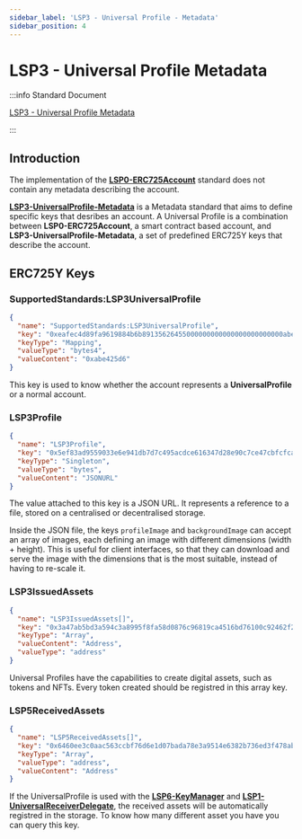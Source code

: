 ```yaml
---
sidebar_label: 'LSP3 - Universal Profile - Metadata'
sidebar_position: 4
---
```


# LSP3 - Universal Profile Metadata

:::info Standard Document

[LSP3 - Universal Profile Metadata](https://github.com/lukso-network/LIPs/blob/main/LSPs/LSP-3-UniversalProfile-Metadata.md)

:::

## Introduction

The implementation of the **[LSP0-ERC725Account](./01-lsp0-erc725account.md)** standard does not contain any metadata describing the account.

**[LSP3-UniversalProfile-Metadata](#)** is a Metadata standard that aims to define specific keys that desribes an account. A Universal Profile is a combination between **LSP0-ERC725Account**, a smart contract based account, and **LSP3-UniversalProfile-Metadata**, a set of predefined ERC725Y keys that describe the account.

## ERC725Y Keys

### SupportedStandards:LSP3UniversalProfile

```json
{
  "name": "SupportedStandards:LSP3UniversalProfile",
  "key": "0xeafec4d89fa9619884b6b89135626455000000000000000000000000abe425d6",
  "keyType": "Mapping",
  "valueType": "bytes4",
  "valueContent": "0xabe425d6"
}
```

This key is used to know whether the account represents a **UniversalProfile** or a normal account.

### LSP3Profile

```json
{
  "name": "LSP3Profile",
  "key": "0x5ef83ad9559033e6e941db7d7c495acdce616347d28e90c7ce47cbfcfcad3bc5",
  "keyType": "Singleton",
  "valueType": "bytes",
  "valueContent": "JSONURL"
}
```

The value attached to this key is a JSON URL. It represents a reference to a file, stored on a centralised or decentralised storage.

Inside the JSON file, the keys `profileImage` and `backgroundImage` can accept an array of images, each defining an image with different dimensions (width + height). This is useful for client interfaces, so that they can download and serve the image with the dimensions that is the most suitable, instead of having to re-scale it.

### LSP3IssuedAssets

```json
{
  "name": "LSP3IssuedAssets[]",
  "key": "0x3a47ab5bd3a594c3a8995f8fa58d0876c96819ca4516bd76100c92462f2f9dc0",
  "keyType": "Array",
  "valueContent": "Address",
  "valueType": "address"
}
```

Universal Profiles have the capabilities to create digital assets, such as tokens and NFTs. Every token created should be registred in this array key.

### LSP5ReceivedAssets

```json
{
  "name": "LSP5ReceivedAssets[]",
  "key": "0x6460ee3c0aac563ccbf76d6e1d07bada78e3a9514e6382b736ed3f478ab7b90b",
  "keyType": "Array",
  "valueType": "address",
  "valueContent": "Address"
}
```

If the UniversalProfile is used with the **[LSP6-KeyManager](./04-lsp6-key-manager.md)** and **[LSP1-UniversalReceiverDelegate](./02-lsp1-universal-receiver-delegate.md)**, the received assets will be automatically registred in the storage. To know how many different asset you have you can query this key.
